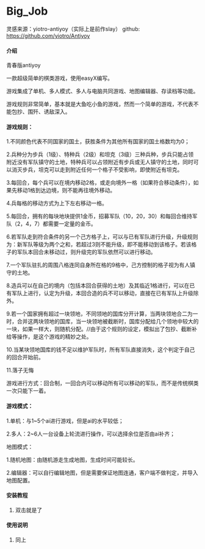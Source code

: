 # Big_Job
灵感来源：yiotro-antiyoy（实际上是前作slay）
github:  https://github.com/yiotro/Antiyoy


#### 介绍
青春版antiyoy

一款超级简单的棋类游戏，使用easyX编写。

游戏集成了单机、多人模式、多人与电脑共同游戏、地图编辑器、存读档等功能。

游戏规则非常简单，基本就是大鱼吃小鱼的游戏，然而一个简单的游戏，不代表不能包抄、围歼、诱敌深入。

#### 游戏规则：

1.不同颜色代表不同国家的国土，获胜条件为其他所有国家的国土格数均为0；

2.兵种分为步兵（1级）、特种兵（2级）和坦克（3级）三种兵种，步兵只能占领附近没有军队镇守的土地，特种兵可以占领附近有步兵或无人镇守的土地，同时可以消灭步兵，坦克可以走到附近任何一个格子不受影响，即使附近有坦克。

3.每回合，每个兵可以在境内移动2格，或走向境外一格（如果符合移动条件），如果先移动1格到达边境，则不能再往境外移动。

4.兵每格的移动方式为上下左右移动一格。

5.每回合，拥有的每块地块提供1金币，招募军队（10，20，30）和每回合维持军队（2，4，7）都需要一定量的金币。

6.若军队走到符合条件的另一个己方格子上，可以与已有军队进行升级，升级规则为：新军队等级为两个之和，若超过3则不能升级，即不能移动到该格子。若该格子的军队本回合未移动过，则升级完的军队依然可以进行移动。

7.一个军队驻扎的周围八格连同自身所在格的9格中，己方控制的格子视为有人镇守的土地。

8.造兵可以在自己的境内（包括本回合获得的土地）及其临近1格进行，可以在已有军队上进行，认定为升级，本回合造的兵不可以移动，直接在已有军队上升级除外。

9.若一个国家拥有超过一块领地，不同领地的国库分开计算，当两块领地合二为一时，合并这两块领地的国库，当一块领地被截断时，国库分配给几个领地中较大的一块，如果一样大，则随机分配。//由于这个规则的设定，模拟出了包抄、截断补给等操作，是这个游戏的精妙之处。

10.当某块领地国库的钱不足以维护军队时，所有军队直接消失，这个判定于自己的回合开始前。

11.落子无悔


游戏进行方式：回合制，一回合内可以移动所有可以移动的军队，而不是传统棋类一次只能下一着。


#### 游戏模式：

1.单机：与1~5个ai进行游戏，但是ai的水平较低；

2.多人：2~6人一台设备上轮流进行操作，可以选择余位是否由ai补齐；

地图模式：

1.随机地图：由随机游走生成地图，生成时间可能较长。

2.编辑器：可以自行编辑地图，但是需要保证地图连通，客户端不做判定，并导入地图配置。


#### 安装教程

1.  双击就是了

#### 使用说明

1.  同上

